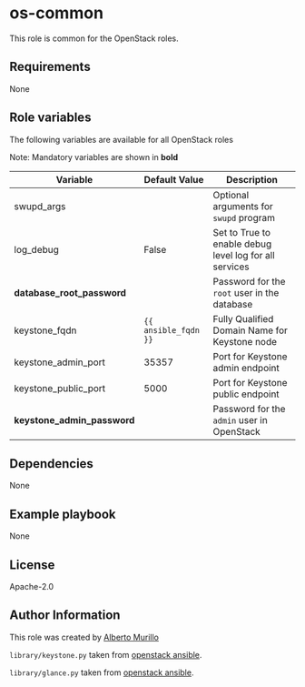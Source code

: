 # os-common
This role is common for the OpenStack roles.

## Requirements
None

## Role variables
The following variables are available for all OpenStack roles

Note: Mandatory variables are shown in **bold**

Variable | Default Value | Description
-------- | ------------- | -----------
swupd_args | | Optional arguments for `swupd` program
log_debug | False | Set to True to enable debug level log for all services
**database_root_password** | | Password for the `root` user in the database
keystone_fqdn | `{{ ansible_fqdn }}` | Fully Qualified Domain Name for Keystone node
keystone_admin_port | 35357 | Port for Keystone admin endpoint
keystone_public_port | 5000 | Port for Keystone public endpoint
**keystone_admin_password** | | Password for the `admin` user in OpenStack

## Dependencies
None

## Example playbook
None

## License
Apache-2.0

## Author Information
This role was created by [Alberto Murillo](alberto.murillo.silva@intel.com)

`library/keystone.py` taken from [openstack ansible](https://github.com/openstack/openstack-ansible/blob/liberty/playbooks/library/keystone).

`library/glance.py` taken from [openstack ansible](https://github.com/openstack/openstack-ansible/blob/liberty/playbooks/library/glance).

